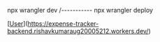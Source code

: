 npx wrangler dev
/-----------
npx wrangler deploy

[[User](https://expense-tracker-backend.rishavkumaraug20005212.workers.dev/)](https://expense-tracker-backend.rishavkumaraug20005212.workers.dev/)

